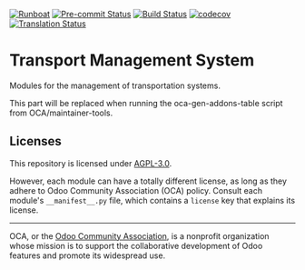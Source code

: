 
[![Runboat](https://img.shields.io/badge/runboat-Try%20me-875A7B.png)](https://runboat.odoo-community.org/builds?repo=OCA/tms&target_branch=15.0)
[![Pre-commit Status](https://github.com/OCA/tms/actions/workflows/pre-commit.yml/badge.svg?branch=15.0)](https://github.com/OCA/tms/actions/workflows/pre-commit.yml?query=branch%3A15.0)
[![Build Status](https://github.com/OCA/tms/actions/workflows/test.yml/badge.svg?branch=15.0)](https://github.com/OCA/tms/actions/workflows/test.yml?query=branch%3A15.0)
[![codecov](https://codecov.io/gh/OCA/tms/branch/15.0/graph/badge.svg)](https://codecov.io/gh/OCA/tms)
[![Translation Status](https://translation.odoo-community.org/widgets/tms-15-0/-/svg-badge.svg)](https://translation.odoo-community.org/engage/tms-15-0/?utm_source=widget)

<!-- /!\ do not modify above this line -->

# Transport Management System

Modules for the management of transportation systems.

<!-- /!\ do not modify below this line -->

<!-- prettier-ignore-start -->

[//]: # (addons)

This part will be replaced when running the oca-gen-addons-table script from OCA/maintainer-tools.

[//]: # (end addons)

<!-- prettier-ignore-end -->

## Licenses

This repository is licensed under [AGPL-3.0](LICENSE).

However, each module can have a totally different license, as long as they adhere to Odoo Community Association (OCA)
policy. Consult each module's `__manifest__.py` file, which contains a `license` key
that explains its license.

----
OCA, or the [Odoo Community Association](http://odoo-community.org/), is a nonprofit
organization whose mission is to support the collaborative development of Odoo features
and promote its widespread use.
